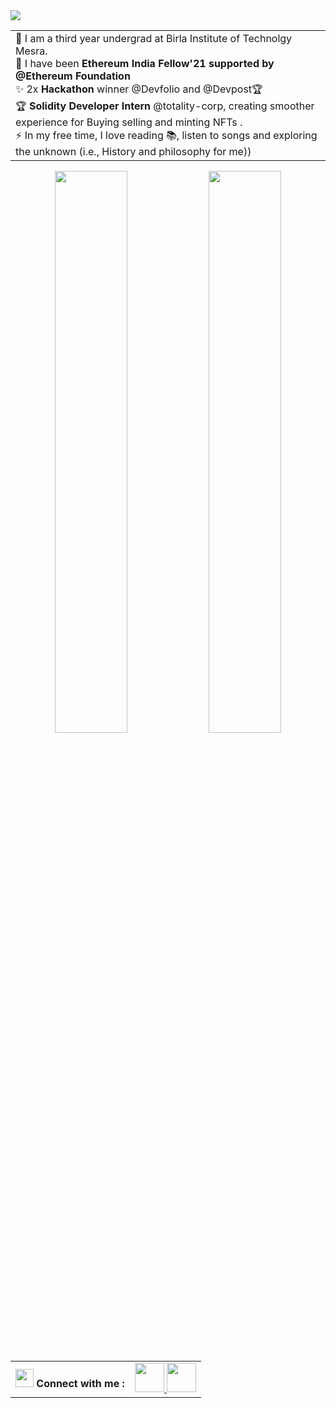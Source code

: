<img src="https://github.com/gurleen3/gurleen3/blob/main/root/screen-capture%20(5) (1).gif"/>

<table align="center">
<td>  
📝 I am a third year undergrad at Birla Institute of Technolgy Mesra. <br>
🤞  I have been <strong>Ethereum India Fellow'21 supported by @Ethereum Foundation </strong> <br>
✨ 2x <strong>Hackathon</strong> winner @Devfolio and @Devpost🏆 <br>
🏆 <strong>Solidity Developer Intern </strong>  @totality-corp, creating smoother experience for Buying selling and minting NFTs . <br>
⚡ In my free time, I love reading 📚, listen to songs and exploring the unknown (i.e., History and philosophy for me))</td> <br>
  <table>
  
    
<p align="center">
  <img width="48%" src="https://github-readme-stats.vercel.app/api?username=gurleen3&show_icons=true&theme=jolly" />
  <img width="48%" src="https://github-readme-streak-stats.herokuapp.com/?user=gurleen3&theme=jolly" />
</p>

  <table align="center">
 <th> <img src="https://github.com/TheDudeThatCode/TheDudeThatCode/blob/master/Assets/Hi.gif" width="29px"/> Connect with me  :</th>
  <td>
   <a href="https://www.linkedin.com/in/gurleen-kaur-b861a1175/" class="pics"><img src="https://user-images.githubusercontent.com/56452820/132254880-375d3383-f227-4920-a94b-e567592268f8.png" height="47vh">  </a>
  <a href="https://mail.google.com/mail/?view=cm&fs=1&tf=1&to=gurleenkhalsa03@gmail.com" class="pics"><img src="https://user-images.githubusercontent.com/56452820/132254868-4afe403c-0c88-4023-86c5-23ef0ec7a3f7.png" height="47vh"></td>
    </table>


